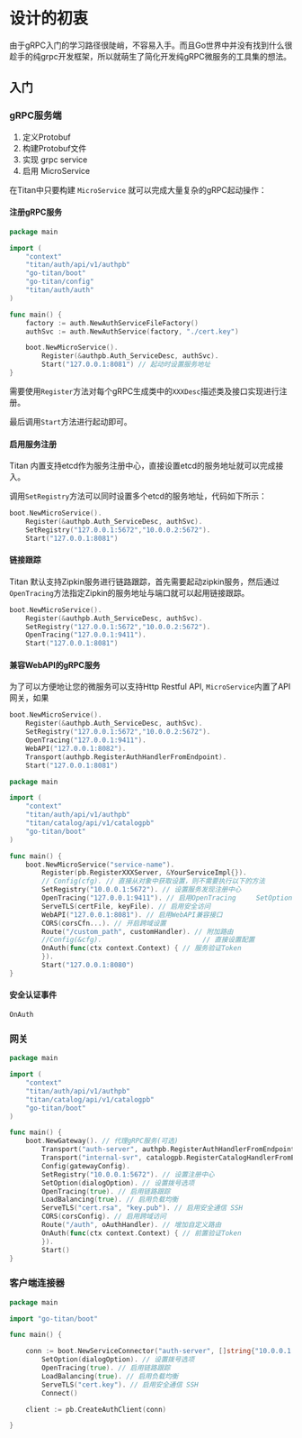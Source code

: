 # 设计的初衷

由于gRPC入门的学习路径很陡峭，不容易入手。而且Go世界中并没有找到什么很趁手的纯grpc开发框架，所以就萌生了简化开发纯gRPC微服务的工具集的想法。

## 入门

### gRPC服务端

1. 定义Protobuf
2. 构建Protobuf文件
3. 实现 grpc service
4. 启用 MicroService

在Titan中只要构建 `MicroService` 就可以完成大量复杂的gRPC起动操作：

#### 注册gRPC服务

```go
package main

import (
	"context"
	"titan/auth/api/v1/authpb"
	"go-titan/boot"
	"go-titan/config"
	"titan/auth/auth"
)

func main() {
	factory := auth.NewAuthServiceFileFactory()
	authSvc := auth.NewAuthService(factory, "./cert.key")

	boot.NewMicroService(). 
		Register(&authpb.Auth_ServiceDesc, authSvc). 
		Start("127.0.0.1:8081") // 起动时设置服务地址
}
```
需要使用`Register`方法对每个gRPC生成类中的`XXXDesc`描述类及接口实现进行注册。

最后调用`Start`方法进行起动即可。

#### 启用服务注册

Titan 内置支持etcd作为服务注册中心，直接设置etcd的服务地址就可以完成接入。

调用`SetRegistry`方法可以同时设置多个etcd的服务地址，代码如下所示：

```go
boot.NewMicroService(). 
    Register(&authpb.Auth_ServiceDesc, authSvc).
    SetRegistry("127.0.0.1:5672","10.0.0.2:5672").
    Start("127.0.0.1:8081") 
```

#### 链接跟踪

Titan 默认支持Zipkin服务进行链路跟踪，首先需要起动zipkin服务，然后通过`OpenTracing`方法指定Zipkin的服务地址与端口就可以起用链接跟踪。

```go
boot.NewMicroService(). 
    Register(&authpb.Auth_ServiceDesc, authSvc).
    SetRegistry("127.0.0.1:5672","10.0.0.2:5672").
	OpenTracing("127.0.0.1:9411").
    Start("127.0.0.1:8081") 
```

#### 兼容WebAPI的gRPC服务

为了可以方便地让您的微服务可以支持Http Restful API, `MicroService`内置了API网关，如果

```go
boot.NewMicroService(). 
    Register(&authpb.Auth_ServiceDesc, authSvc).
    SetRegistry("127.0.0.1:5672","10.0.0.2:5672").
	OpenTracing("127.0.0.1:9411").
    WebAPI("127.0.0.1:8082").
    Transport(authpb.RegisterAuthHandlerFromEndpoint).
	Start("127.0.0.1:8081") 
```





```go
package main

import (
	"context"
	"titan/auth/api/v1/authpb"
	"titan/catalog/api/v1/catalogpb"
	"go-titan/boot"
)

func main() {
	boot.NewMicroService("service-name").
		Register(pb.RegisterXXXServer, &YourServiceImpl{}).
		// Config(cfg). // 直接从对象中获取设置，则不需要执行以下的方法
		SetRegistry("10.0.0.1:5672"). // 设置服务发现注册中心
		OpenTracing("127.0.0.1:9411"). // 启用OpenTracing		SetOption(serverOption). // 设置gRPC服务器的起动选项
		ServeTLS(certFile, keyFile). // 启用安全访问
		WebAPI("127.0.0.1:8081"). // 启用WebAPI兼容接口
		CORS(corsCfn...). // 开启跨域设置
		Route("/custom_path", customHandler). // 附加路由
		//Config(&cfg).                         // 直接设置配置
		OnAuth(func(ctx context.Context) { // 服务验证Token
		}).
		Start("127.0.0.1:8080")
}
```

#### 安全认证事件

`OnAuth`

### 网关

```go
package main

import (
	"context"
	"titan/auth/api/v1/authpb"
	"titan/catalog/api/v1/catalogpb"
	"go-titan/boot"
)

func main() {
	boot.NewGateway(). // 代理gRPC服务(可选)
		Transport("auth-server", authpb.RegisterAuthHandlerFromEndpoint).
		Transport("internal-svr", catalogpb.RegisterCatalogHandlerFromEndpoint).
		Config(gatewayConfig).
		SetRegistry("10.0.0.1:5672"). // 设置注册中心
		SetOption(dialogOption). // 设置拨号选项
		OpenTracing(true). // 启用链路跟踪
		LoadBalancing(true). // 启用负载均衡
		ServeTLS("cert.rsa", "key.pub"). // 启用安全通信 SSH
		CORS(corsConfig). // 启用跨域访问
		Route("/auth", oAuthHandler). // 增加自定义路由
		OnAuth(func(ctx context.Context) { // 前置验证Token
		}).
		Start()
}
```

### 客户端连接器

```go
package main

import "go-titan/boot"

func main() {

	conn := boot.NewServiceConnector("auth-server", []string{"10.0.0.1:5672"}).
		SetOption(dialogOption). // 设置拨号选项 
		OpenTracing(true). // 启用链路跟踪
		LoadBalancing(true). // 启用负载均衡
		ServeTLS("cert.key"). // 启用安全通信 SSH		
		Connect()

	client := pb.CreateAuthClient(conn)

}
```
